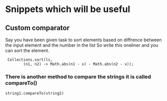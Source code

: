 # Snippets which will be useful

## Custom comparator 
Say you have been given task to sort elements based on diffrence between the input element and the number in the list
So write this oneliner and you can sort the element.

```
 Collections.sort(ls, 
        (n1, n2) -> Math.abs(n1 - x) - Math.abs(n2 - x));
```
### There is another method to compare the strings it is called compareTo()
```
string1.compareTo(string2)
```
